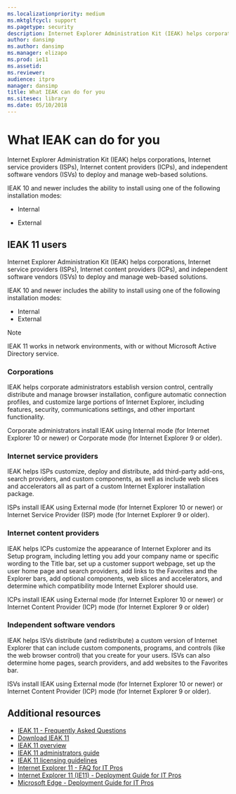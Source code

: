 ```yaml
---
ms.localizationpriority: medium
ms.mktglfcycl: support
ms.pagetype: security
description: Internet Explorer Administration Kit (IEAK) helps corporations, Internet service providers (ISPs), Internet content providers (ICPs), and independent software vendors (ISVs) to deploy and manage web-based solutions.
author: dansimp
ms.author: dansimp
ms.manager: elizapo
ms.prod: ie11
ms.assetid: 
ms.reviewer: 
audience: itpromanager: dansimp
title: What IEAK can do for you
ms.sitesec: library
ms.date: 05/10/2018
---
```


# What IEAK can do for you

Internet Explorer Administration Kit (IEAK) helps corporations, Internet service providers (ISPs), Internet content providers (ICPs), and independent software vendors (ISVs) to deploy and manage web-based solutions. 

IEAK 10 and newer includes the ability to install using one of the following installation modes:

-   Internal

-   External

## IEAK 11 users
Internet Explorer Administration Kit (IEAK) helps corporations, Internet service providers (ISPs), Internet content providers (ICPs), and independent software vendors (ISVs) to deploy and manage web-based solutions.

IEAK 10 and newer includes the ability to install using one of the following installation modes:
- Internal
- External

>[!NOTE]
>IEAK 11 works in network environments, with or without Microsoft Active Directory service.


### Corporations
IEAK helps corporate administrators establish version control, centrally distribute and manage browser installation, configure automatic connection profiles, and customize large portions of Internet Explorer, including features, security, communications settings, and other important functionality.

Corporate administrators install IEAK using Internal mode (for Internet Explorer 10 or newer) or Corporate mode (for Internet Explorer 9 or older).

### Internet service providers
IEAK helps ISPs customize, deploy and distribute, add third-party add-ons, search providers, and custom components, as well as include web slices and accelerators all as part of a custom Internet Explorer installation package.

ISPs install IEAK using External mode (for Internet Explorer 10 or newer) or Internet Service Provider (ISP) mode (for Internet Explorer 9 or older).

### Internet content providers
IEAK helps ICPs customize the appearance of Internet Explorer and its Setup program, including letting you add your company name or specific wording to the Title bar, set up a customer support webpage, set up the user home page and search providers, add links to the Favorites and the Explorer bars, add optional components, web slices and accelerators, and determine which compatibility mode Internet Explorer should use.

ICPs install IEAK using External mode (for Internet Explorer 10 or newer) or Internet Content Provider (ICP) mode (for Internet Explorer 9 or older)

### Independent software vendors
IEAK helps ISVs distribute (and redistribute) a custom version of Internet Explorer that can include custom components, programs, and controls (like the web browser control) that you create for your users. ISVs can also determine home pages, search providers, and add websites to the Favorites bar.

ISVs install IEAK using External mode (for Internet Explorer 10 or newer) or Internet Content Provider (ICP) mode (for Internet Explorer 9 or older).

## Additional resources

- [IEAK 11 - Frequently Asked Questions](../ie11-faq/faq-ieak11.md)
- [Download IEAK 11](ieak-information-and-downloads.md) 
- [IEAK 11 overview](index.md)
- [IEAK 11 administrators guide](https://docs.microsoft.com/internet-explorer/ie11-ieak/index)
- [IEAK 11 licensing guidelines](licensing-version-and-features-ieak11.md)
- [Internet Explorer 11 - FAQ for IT Pros](../ie11-faq/faq-for-it-pros-ie11.md)
- [Internet Explorer 11 (IE11) - Deployment Guide for IT Pros](../ie11-deploy-guide/index.md)
- [Microsoft Edge - Deployment Guide for IT Pros](https://go.microsoft.com/fwlink/p/?LinkId=760643)
